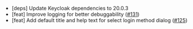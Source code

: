 * [deps] Update Keycloak dependencies to 20.0.3
* [feat] Improve logging for better debuggability ([#131][i131])
* [feat] Add default title and help text for select login method dialog ([#125][i125])

[i131]: https://github.com/sventorben/keycloak-home-idp-discovery/issues/131
[i125]: https://github.com/sventorben/keycloak-home-idp-discovery/issues/125
